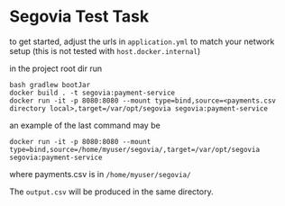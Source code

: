 # Segovia Test Task

to get started, adjust the urls in `application.yml` to match your network setup (this is not tested with `host.docker.internal`)

in the project root dir run
```
bash gradlew bootJar
docker build . -t segovia:payment-service
docker run -it -p 8080:8080 --mount type=bind,source=<payments.csv directory local>,target=/var/opt/segovia segovia:payment-service
```

an example of the last command may be 


`docker run -it -p 8080:8080 --mount type=bind,source=/home/myuser/segovia/,target=/var/opt/segovia segovia:payment-service`

where payments.csv is in `/home/myuser/segovia/`


The `output.csv` will be produced in the same directory.